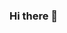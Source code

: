 ### Hi there 👋

<!--
**josephacevedo/JosephAcevedo** is a ✨ _special_ ✨ repository because its `README.md` (this file) appears on your GitHub profile.
# https://josephacevedo.github.io/JosephAcevedo/

Here are some ideas to get you started:

- 🔭 I’m currently working on ...
- 🌱 I’m currently learning ...
- 👯 I’m looking to collaborate on ...
- 🤔 I’m looking for help with ...
- 💬 Ask me about ...
- 📫 How to reach me: ...
- 😄 Pronouns: ...
- ⚡ Fun fact: ...
-->
